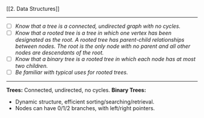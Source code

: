 [[2. Data Structures]]

---
- [ ] *Know that a tree is a connected, undirected graph with no cycles.*
- [ ] *Know that a rooted tree is a tree in which one vertex has been designated as the root. A rooted tree has parent-child relationships between nodes. The root is the only node with no parent and all other nodes are descendants of the root.*
- [ ] *Know that a binary tree is a rooted tree in which each node has at most two children.*
- [ ] *Be familiar with typical uses for rooted trees.*
---
**Trees:** Connected, undirected, no cycles.
**Binary Trees:**
- Dynamic structure, efficient sorting/searching/retrieval.
- Nodes can have 0/1/2 branches, with left/right pointers.
